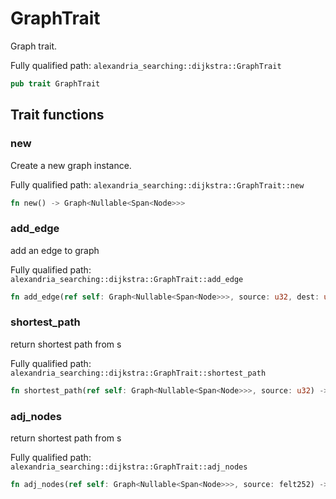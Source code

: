 # GraphTrait

Graph trait.

Fully qualified path: `alexandria_searching::dijkstra::GraphTrait`

```rust
pub trait GraphTrait
```

## Trait functions

### new

Create a new graph instance.

Fully qualified path: `alexandria_searching::dijkstra::GraphTrait::new`

```rust
fn new() -> Graph<Nullable<Span<Node>>>
```


### add_edge

add an edge to graph

Fully qualified path: `alexandria_searching::dijkstra::GraphTrait::add_edge`

```rust
fn add_edge(ref self: Graph<Nullable<Span<Node>>>, source: u32, dest: u32, weight: u128)
```


### shortest_path

return shortest path from s

Fully qualified path: `alexandria_searching::dijkstra::GraphTrait::shortest_path`

```rust
fn shortest_path(ref self: Graph<Nullable<Span<Node>>>, source: u32) -> Felt252Dict<u128>
```


### adj_nodes

return shortest path from s

Fully qualified path: `alexandria_searching::dijkstra::GraphTrait::adj_nodes`

```rust
fn adj_nodes(ref self: Graph<Nullable<Span<Node>>>, source: felt252) -> Nullable<Span<Node>>
```


